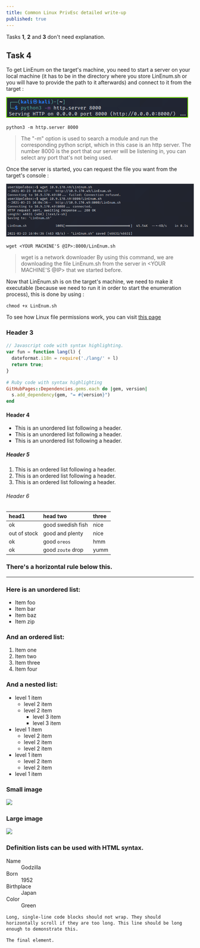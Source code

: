 ```yaml
---
title: Common Linux PrivEsc detailed write-up
published: true
---
```

Tasks **1**, **2** and **3** don't need explanation.

## [](#header-2)Task 4

To get LinEnum on the target's machine, you need to start a server on your local machine (it has to be in the directory where you store LinEnum.sh or you will have to provide the path to it afterwards) and connect to it from the target :

<img src="https://raw.githubusercontent.com/peixetlift/peixetlift.github.io/master/assets/LinuxPrivEsc/python%20listener%20server4.png" class="border" />
<style>
  .border {   
  border-width: 2px;
  border-color: #7FFF00;
  border-style: groove; } 
</style>
  
```
python3 -m http.server 8000
```

>The "-m" option is used to search a module and run the corresponding python script, which in this case is an http server.
>The number 8000 is the port that our server will be listening in, you can select any port that's not being used.

Once the server is started, you can request the file you want from the target's console :


![](https://raw.githubusercontent.com/peixetlift/peixetlift.github.io/master/assets/LinuxPrivEsc/wget%20linenum4.png)

```
wget <YOUR MACHINE'S @IP>:8000/LinEnum.sh
```

>wget is a network downloader
>By using this command, we are downloading the file LinEnum.sh from the server in <YOUR MACHINE'S @IP> that we started before.


Now that LinEnum.sh is on the target's machine, we need to make it executable (because we need to run it in order to start the enumeration process), this is done by using :

```
chmod +x LinEnum.sh
```

To see how Linux file permissions work, you can visit [this page](https://www.redhat.com/sysadmin/manage-permissions) 


### [](#header-3)Header 3

```js
// Javascript code with syntax highlighting.
var fun = function lang(l) {
  dateformat.i18n = require('./lang/' + l)
  return true;
}
```

```ruby
# Ruby code with syntax highlighting
GitHubPages::Dependencies.gems.each do |gem, version|
  s.add_dependency(gem, "= #{version}")
end
```

#### [](#header-4)Header 4

*   This is an unordered list following a header.
*   This is an unordered list following a header.
*   This is an unordered list following a header.

##### [](#header-5)Header 5

1.  This is an ordered list following a header.
2.  This is an ordered list following a header.
3.  This is an ordered list following a header.

###### [](#header-6)Header 6

| head1        | head two          | three |
|:-------------|:------------------|:------|
| ok           | good swedish fish | nice  |
| out of stock | good and plenty   | nice  |
| ok           | good `oreos`      | hmm   |
| ok           | good `zoute` drop | yumm  |

### There's a horizontal rule below this.

* * *

### Here is an unordered list:

*   Item foo
*   Item bar
*   Item baz
*   Item zip

### And an ordered list:

1.  Item one
1.  Item two
1.  Item three
1.  Item four

### And a nested list:

- level 1 item
  - level 2 item
  - level 2 item
    - level 3 item
    - level 3 item
- level 1 item
  - level 2 item
  - level 2 item
  - level 2 item
- level 1 item
  - level 2 item
  - level 2 item
- level 1 item

### Small image

![](https://assets-cdn.github.com/images/icons/emoji/octocat.png)

### Large image

![](https://guides.github.com/activities/hello-world/branching.png)


### Definition lists can be used with HTML syntax.

<dl>
<dt>Name</dt>
<dd>Godzilla</dd>
<dt>Born</dt>
<dd>1952</dd>
<dt>Birthplace</dt>
<dd>Japan</dd>
<dt>Color</dt>
<dd>Green</dd>
</dl>

```
Long, single-line code blocks should not wrap. They should horizontally scroll if they are too long. This line should be long enough to demonstrate this.
```

```
The final element.
```
